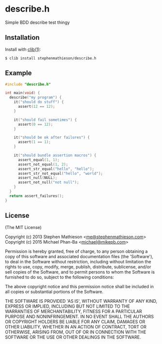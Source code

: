 
# describe.h

  Simple BDD describe test thingy

## Installation

  Install with [clib(1)](https://github.com/clibs/clib):

    $ clib install stephenmathieson/describe.h

## Example

```c
#include "describe.h"

int main(void) {
  describe("my program") {
    it("should do stuff") {
      assert(12 == 12);
    }

    it("should fail sometimes") {
      assert(0 == 12);
    }

    it("should be ok after failures") {
      assert(1 == 1);
    }

    it("should bundle assertion macros") {
      assert_equal(1, 1);
      assert_not_equal(1, 2);
      assert_str_equal("hello", "hello");
      assert_str_not_equal("hello", "world");
      assert_null(NULL);
      assert_not_null("not null");
    }
  }
  return assert_failures();
}
```

## License

(The MIT License)

Copyright (c) 2013 Stephen Mathieson &lt;me@stephenmathieson.com&gt;
Copyright (c) 2015 Michael Phan-Ba &lt;michael@mikepb.com&gt;

Permission is hereby granted, free of charge, to any person obtaining
a copy of this software and associated documentation files (the
'Software'), to deal in the Software without restriction, including
without limitation the rights to use, copy, modify, merge, publish,
distribute, sublicense, and/or sell copies of the Software, and to
permit persons to whom the Software is furnished to do so, subject to
the following conditions:

The above copyright notice and this permission notice shall be
included in all copies or substantial portions of the Software.

THE SOFTWARE IS PROVIDED 'AS IS', WITHOUT WARRANTY OF ANY KIND,
EXPRESS OR IMPLIED, INCLUDING BUT NOT LIMITED TO THE WARRANTIES OF
MERCHANTABILITY, FITNESS FOR A PARTICULAR PURPOSE AND NONINFRINGEMENT.
IN NO EVENT SHALL THE AUTHORS OR COPYRIGHT HOLDERS BE LIABLE FOR ANY
CLAIM, DAMAGES OR OTHER LIABILITY, WHETHER IN AN ACTION OF CONTRACT,
TORT OR OTHERWISE, ARISING FROM, OUT OF OR IN CONNECTION WITH THE
SOFTWARE OR THE USE OR OTHER DEALINGS IN THE SOFTWARE.
